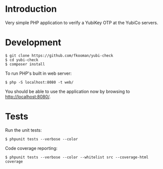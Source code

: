 # Introduction

Very simple PHP application to verify a YubiKey OTP at the YubiCo servers.

# Development

    $ git clone https://github.com/fkooman/yubi-check
    $ cd yubi-check
    $ composer install

To run PHP's built in web server:

    $ php -S localhost:8080 -t web/

You should be able to use the application now by browsing to 
[http://localhost:8080/](http://localhost:8080/).

# Tests

Run the unit tests:

    $ phpunit tests --verbose --color

Code coverage reporting:

    $ phpunit tests --verbose --color --whitelist src --coverage-html coverage
